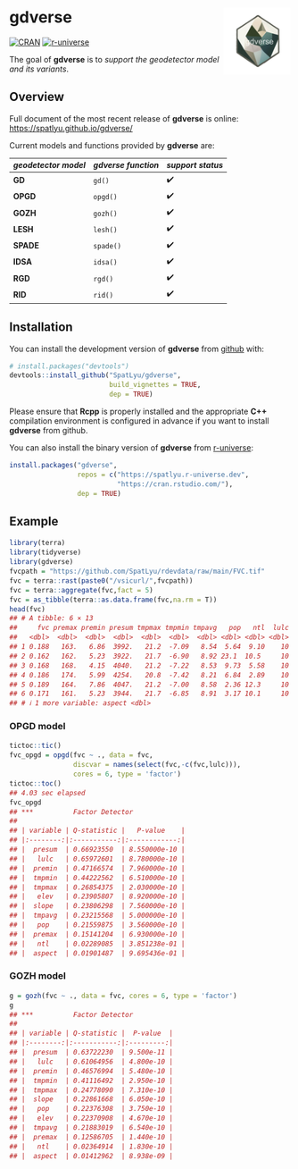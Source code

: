 
<!-- README.md is generated from README.Rmd. Please edit that file -->

# gdverse <img src="man/figures/logo.png" align="right" height="120"/>

<!-- badges: start -->

[![CRAN](https://www.r-pkg.org/badges/version/gdverse)](https://CRAN.R-project.org/package=gdverse)
[![r-universe](https://spatlyu.r-universe.dev/badges/gdverse)](https://spatlyu.r-universe.dev/gdverse)
<!-- badges: end -->

The goal of **gdverse** is to *support the geodetector model and its
variants*.

## Overview

Full document of the most recent release of **gdverse** is online:
<https://spatlyu.github.io/gdverse/>

Current models and functions provided by **gdverse** are:

| *geodetector model* | *gdverse function* | *support status* |
|---------------------|--------------------|------------------|
| **GD**              | `gd()`             | ✔️               |
| **OPGD**            | `opgd()`           | ✔️               |
| **GOZH**            | `gozh()`           | ✔️               |
| **LESH**            | `lesh()`           | ✔️               |
| **SPADE**           | `spade()`          | ✔️               |
| **IDSA**            | `idsa()`           | ✔️               |
| **RGD**             | `rgd()`            | ✔️               |
| **RID**             | `rid()`            | ✔️               |

## Installation

You can install the development version of **gdverse** from
[github](https://github.com/SpatLyu/gdverse) with:

``` r
# install.packages("devtools")
devtools::install_github("SpatLyu/gdverse",
                         build_vignettes = TRUE,
                         dep = TRUE)
```

Please ensure that **Rcpp** is properly installed and the appropriate
**C++** compilation environment is configured in advance if you want to
install **gdverse** from github.

You can also install the binary version of **gdverse** from
[r-universe](https://spatlyu.r-universe.dev/gdverse):

``` r
install.packages("gdverse", 
                 repos = c("https://spatlyu.r-universe.dev",
                           "https://cran.rstudio.com/"),
                 dep = TRUE)
```

## Example

``` r
library(terra)
library(tidyverse)
library(gdverse)
fvcpath = "https://github.com/SpatLyu/rdevdata/raw/main/FVC.tif"
fvc = terra::rast(paste0("/vsicurl/",fvcpath))
fvc = terra::aggregate(fvc,fact = 5)
fvc = as_tibble(terra::as.data.frame(fvc,na.rm = T))
head(fvc)
## # A tibble: 6 × 13
##     fvc premax premin presum tmpmax tmpmin tmpavg   pop   ntl  lulc  elev slope
##   <dbl>  <dbl>  <dbl>  <dbl>  <dbl>  <dbl>  <dbl> <dbl> <dbl> <dbl> <dbl> <dbl>
## 1 0.188   163.   6.86  3992.   21.2  -7.09   8.54  5.64  9.10    10 1645.  2.96
## 2 0.162   162.   5.23  3922.   21.7  -6.90   8.92 23.1  10.5     10 1539.  1.86
## 3 0.168   168.   4.15  4040.   21.2  -7.22   8.53  9.73  5.58    10 1611.  3.19
## 4 0.186   174.   5.99  4254.   20.8  -7.42   8.21  6.84  2.89    10 1677.  3.32
## 5 0.189   164.   7.86  4047.   21.2  -7.00   8.58  2.36 12.3     10 1643.  2.79
## 6 0.171   161.   5.23  3944.   21.7  -6.85   8.91  3.17 10.1     10 1553.  1.93
## # ℹ 1 more variable: aspect <dbl>
```

### OPGD model

``` r
tictoc::tic()
fvc_opgd = opgd(fvc ~ ., data = fvc, 
                discvar = names(select(fvc,-c(fvc,lulc))),
                cores = 6, type = 'factor')
tictoc::toc()
## 4.03 sec elapsed
fvc_opgd
## ***          Factor Detector            
## 
## | variable | Q-statistic |   P-value    |
## |:--------:|:-----------:|:------------:|
## |  presum  | 0.66923550  | 8.550000e-10 |
## |   lulc   | 0.65972601  | 8.780000e-10 |
## |  premin  | 0.47166574  | 7.960000e-10 |
## |  tmpmin  | 0.44222562  | 6.510000e-10 |
## |  tmpmax  | 0.26854375  | 2.030000e-10 |
## |   elev   | 0.23905807  | 8.920000e-10 |
## |  slope   | 0.23806298  | 7.560000e-10 |
## |  tmpavg  | 0.23215568  | 5.000000e-10 |
## |   pop    | 0.21559875  | 3.560000e-10 |
## |  premax  | 0.15141204  | 6.930000e-10 |
## |   ntl    | 0.02289085  | 3.851238e-01 |
## |  aspect  | 0.01901487  | 9.695436e-01 |
```

### GOZH model

``` r
g = gozh(fvc ~ ., data = fvc, cores = 6, type = 'factor')
g
## ***          Factor Detector            
## 
## | variable | Q-statistic |  P-value  |
## |:--------:|:-----------:|:---------:|
## |  presum  | 0.63722230  | 9.500e-11 |
## |   lulc   | 0.61064956  | 4.800e-10 |
## |  premin  | 0.46576994  | 5.480e-10 |
## |  tmpmin  | 0.41116492  | 2.950e-10 |
## |  tmpmax  | 0.24778090  | 7.310e-10 |
## |  slope   | 0.22861668  | 6.050e-10 |
## |   pop    | 0.22376308  | 3.750e-10 |
## |   elev   | 0.22370908  | 4.670e-10 |
## |  tmpavg  | 0.21883019  | 6.540e-10 |
## |  premax  | 0.12586705  | 1.440e-10 |
## |   ntl    | 0.02364914  | 1.830e-10 |
## |  aspect  | 0.01412962  | 8.938e-09 |
```
